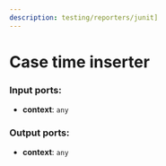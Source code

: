 ```yaml
---
description: testing/reporters/junit]
---
```


# Case time inserter

### Input ports:

* __context__: `any`

### Output ports:

* __context__: `any`

